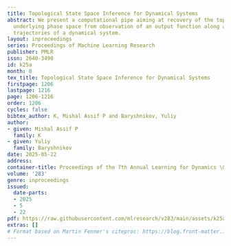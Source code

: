 ```yaml
---
title: Topological State Space Inference for Dynamical Systems
abstract: We present a computational pipe aiming at recovery of the topology of the
  underlying phase space from observation of an output function along a sample of
  trajectories of a dynamical system.
layout: inproceedings
series: Proceedings of Machine Learning Research
publisher: PMLR
issn: 2640-3498
id: k25a
month: 0
tex_title: Topological State Space Inference for Dynamical Systems
firstpage: 1206
lastpage: 1216
page: 1206-1216
order: 1206
cycles: false
bibtex_author: K, Mishal Assif P and Baryshnikov, Yuliy
author:
- given: Mishal Assif P
  family: K
- given: Yuliy
  family: Baryshnikov
date: 2025-05-22
address:
container-title: Proceedings of the 7th Annual Learning for Dynamics \& Control Conference
volume: '283'
genre: inproceedings
issued:
  date-parts:
  - 2025
  - 5
  - 22
pdf: https://raw.githubusercontent.com/mlresearch/v283/main/assets/k25a/k25a.pdf
extras: []
# Format based on Martin Fenner's citeproc: https://blog.front-matter.io/posts/citeproc-yaml-for-bibliographies/
---
```

